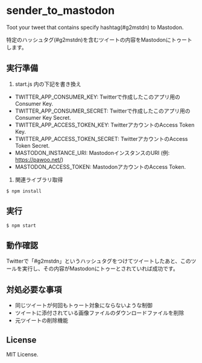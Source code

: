 # sender_to_mastodon
Toot your tweet that contains specify hashtag(#g2mstdn) to Mastodon.

特定のハッシュタグ(#g2mstdn)を含むツイートの内容をMastodonにトゥートします。

## 実行準備

1. start.js 内の下記を書き換え
 * TWITTER_APP_CONSUMER_KEY: Twitterで作成したこのアプリ用のConsumer Key.
 * TWITTER_APP_CONSUMER_SECRET: Twitterで作成したこのアプリ用のConsumer Key Secret.
 * TWITTER_APP_ACCESS_TOKEN_KEY: TwitterアカウントのAccess Token Key.
 * TWITTER_APP_ACCESS_TOKEN_SECRET: TwitterアカウントのAccess Token Secret.
 * MASTODON_INSTANCE_URI: MastodonインスタンスのURI (例: https://pawoo.net/)
 * MASTODON_ACCESS_TOKEN: MastodonアカウントのAccess Token.
1. 関連ライブラリ取得
```
$ npm install
```

## 実行

```
$ npm start
```

## 動作確認

Twitterで「#g2mstdn」というハッシュタグをつけてツイートしたあと、このツールを実行し、その内容がMastodonにトゥーとされていれば成功です。

## 対処必要な事項

* 同じツイートが何回もトゥート対象にならないような制御
* ツイートに添付されている画像ファイルのダウンロードファイルを削除
* 元ツイートの削除機能

## License

MIT License.